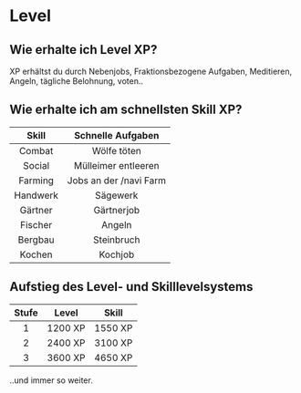 # Level

## Wie erhalte ich Level XP?
XP erhältst du durch Nebenjobs, Fraktionsbezogene Aufgaben, Meditieren, Angeln, tägliche Belohnung, voten..

## Wie erhalte ich am schnellsten Skill XP?

| Skill | Schnelle Aufgaben | 
|:-:|:-:|
| Combat | Wölfe töten |
| Social | Mülleimer entleeren |
| Farming | Jobs an der /navi Farm |
| Handwerk | Sägewerk |
| Gärtner | Gärtnerjob |
| Fischer | Angeln |
| Bergbau | Steinbruch |
| Kochen | Kochjob |

## Aufstieg des Level- und Skilllevelsystems

| Stufe | Level | Skill |
|:-:|:-:|:-:|
| 1 | 1200 XP | 1550 XP |
| 2 | 2400 XP | 3100 XP |
| 3 | 3600 XP | 4650 XP |

..und immer so weiter.
